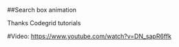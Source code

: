 ##Search box animation

Thanks Codegrid tutorials

#Video: https://www.youtube.com/watch?v=DN_sapR6ffk